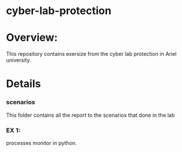 # cyber-lab-protection

# Overview:
This repository contains exersize from the cyber lab protection in Ariel university. <br /> 

# Details

### scenarios <br /> 
This folder contains all the report to the scenarios that done in the lab

### EX 1: <br /> 
processes monitor in python.<br />
